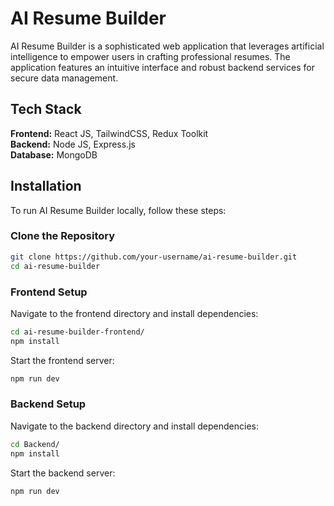 # AI Resume Builder

AI Resume Builder is a sophisticated web application that leverages artificial intelligence to empower users in crafting professional resumes. The application features an intuitive interface and robust backend services for secure data management.

## Tech Stack

**Frontend:** React JS, TailwindCSS, Redux Toolkit  
**Backend:** Node JS, Express.js  
**Database:** MongoDB  

## Installation

To run AI Resume Builder locally, follow these steps:

### Clone the Repository

```bash
git clone https://github.com/your-username/ai-resume-builder.git
cd ai-resume-builder
```

### Frontend Setup

Navigate to the frontend directory and install dependencies:

```bash
cd ai-resume-builder-frontend/
npm install
```

Start the frontend server:

```bash
npm run dev
```

### Backend Setup

Navigate to the backend directory and install dependencies:

```bash
cd Backend/
npm install
```

Start the backend server:

```bash
npm run dev
```
